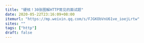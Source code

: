 ```yaml
---
title: "硬核！30张图解HTTP常见的面试题"
date: 2020-05-22T23:16:09+08:00
itemurl: "https://mp.weixin.qq.com/s/FJGKObVnU61ve_ioejLrtw"
sites: ""
tags: ["http"]
draft: false
---
```


